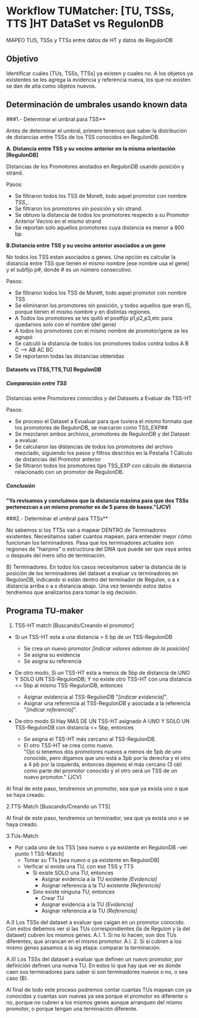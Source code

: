 # Workflow TUMatcher: [TU, TSSs, TTS ]HT DataSet vs RegulonDB

MAPEO TUS, TSSs y TTSs entre datos de HT y datos de RegulonDB

 

## Objetivo 
Identificar cuáles [TUs, TSSs, TTSs] ya existen y cuales no. A los objetos ya existentes se les agrega la evidencia y referencia nueva, los que no existen se dan de alta como objetos nuevos.


## Determinación de umbrales usando known data

###1.- Determinar el umbral para TSS**

Antes de determinar el umbral, primero tenemos que saber la distribución de distancias entre TSSs de los TSS conocidos en RegulonDB.

**A. Distancia entre TSS y su vecino anterior en la misma orientación [RegulonDB]**

Distancias de los Promotores anotados en RegulonDB usando posición y strand.

Pasos:

* Se filtraron todos los TSS de Morett, todo aquel promotor con nombre *TSS_*.
* Se filtraron los promotores sin posición y sin strand.
* Se obtuvo la distancia de todos los promotores respecto a su Promotor Anterior Vecino en el mismo strand
* Se reportan solo aquellos promotores cuya distancia es menor a 800 bp.

**B.Distancia entre TSS y su vecino anterior asociados a un gene**

No todos los TSS estan asociados a genes. Una opción es calcular la distancia entre TSS que tienen el mismo nombre [ese nombre usa el gene] y el subfijo p#, donde # es un número consecutivo.

Pasos:

* Se filtraron todos los TSS de Morett, todo aquel promotor con nombre TSS
* Se eliminaron los promotores sin posición, y todos aquellos que eran IS, porque tienen el mismo nombre y en distintas regiones.
* A Todos los promotores se les quitó el postfijo p1,p2,p3,etc para quedarnos solo con el nombre (del gene)
* A todos los promotores con el mismo nombre de promotor/gene se les agrupó
* Se calculó la distancia de todos los promotores todos contra todos   A B C -->  AB AC  BC
* Se reportaron todas las distancias obtenidas



#### Datasets vs [TSS,TTS,TU] RegulonDB

##### Comparación entre TSS

Distancias entre Promotores conocidos y del Datasets a Evaluar de TSS-HT

Pasos:

* Se proceso el Dataset a Evualuar para que tuviera el mismo formato que los promotores de RegulonDB, se marcaron como TSS_EXP##
* Se mezclaron ambos archivos, promotores de RegulonDB y del Dataset a evaluar.
* Se calcularon las distancias de todos los promotores del archivo mezclado, siguiendo los pasos y filtros descritos en la Pestaña 1
        Cálculo de distancias del Promotor anterior
* Se filtraron todos los promotores tipo TSS_EXP con cálculo de distancia relacionado con un promotor de RegulonDB.

##### Conclusión

**"Ya revisamos y concluímos que la distancia máxima para que dos TSSs pertenezcan a un mismo promotor es de 5 pares de bases."(JCV)**


###2.- Determinar el umbral para TTSs**

No sabemos si los TTSs van a mapear DENTRO de Terminadores existentes. Necesitamos saber cuantos mapean, para entender mejor cómo funcionan los terminadores. Pasa que los terminadores actuales son regiones de “hairpins” o estructrura del DNA que puede ser que vaya antes o después del mero sitio de terminación.


B) Terminadores.
En todos los casos necesitamos saber la distancia de la posición de los terminadores del dataset a evaluar vs terminadores en RegulonDB, indicando si están dentro del terminador de Regulon, o a x distancia arriba o a x distancia abajo. Una vez teniendo estos datos tendremos que analizarlos para tomar la sig decisión.


## Programa TU-maker        


1. TSS-HT match [Buscando/Creando el promotor]

* Si un TSS-HT esta a una distancia > 5 bp de un TSS-RegulonDB
	* Se crea un nuevo promotor _[indicar valores ademas de la posición]_
	* Se asigna su evidencia
	* Se asigna su referencia

* De otro modo, Si un TSS-HT esta a menos de 5bp de distancia de UNO Y SOLO UN TSS-RegulonDB; Y no existe otro TSS-HT con una distancia <= 5bp al mismo TSS-RegulonDB, entonces
	* Asignar evidencia al TSS-RegulonDB "_[indicar evidencia]_".
	* Asignar una referencia al TSS-RegulonDB y asociada a la referencia "_[indicar referencia]_".

* De otro modo SI Hay MAS DE UN TSS-HT asignado A UNO Y SOLO UN TSS-RegulonDB con distancia <= 5bp, entonces
 	* Se asigna el TSS-HT más cercano al TSS-RegulonDB.
 	* El otro TSS-HT se crea como nuevo.	
     "Ojo si tenemos dos promotores nuevos a menos de 5pb de uno conocido, pero digamos que uno está a 3pb por la derecha y el otro a 4 pb por la izquierda, entonces dejemos el más cercano (3 ob) como parte del promotor conocido y el otro será un TSS de un nuevo promotor." (JCV)

Al final de este paso, tendremos un promotor, sea que ya exista uno o que se haya creado.


2.TTS-Match [Buscando/Creando un TTS]


Al final de este paso, tendremos un terminador, sea que ya exista uno o se haya creado.



3.TUs-Match

* Por cada uno de los TSS [sea nuevo o ya existente en RegulonDB -ver punto 1 TSS-Match]
	* Tomar su TTs [sea nuevo o ya existente en RegulonDB]
	* Verficar si existe una TU, con ese TSS y TTS
		* Si existe SOLO una TU, entonces
			* Asignar evidencia a la TU existente _[Evidencia]_
			* Asignar referencia a la TU existente _[Referencia]_
		* Sino existe ninguna TU, entonces
			* Crear TU
			* Asignar evidencia a la TU  _[Evidencia]_
			* Asignar referencia a la TU _[Referencia]_


A.I) Los TSSs del dataset a evaluar que caigan en un promotor conocido.
Con estos debemos ver si las TUs correspondientes (la de Regulon y la del dataset) cubren los mismos genes. 
A.I. 1. Si no lo hacen, son dos TUs diferentes, que arrancan en el mismo promotor.
A.I. 2. Si sí cubren a los mismo genes pasamos a la sig etapa: comparar la terminación.

A.II) Los TSSs del dataset a evaluar que definen un nuevo promotor, por definición definen una nueva TU.
En estos lo que hay que ver es donde caen sus terminadores para saber si son terminadores nuevos o no, o sea caso (B).



Al final de todo este proceso podremos contar cuantas TUs mapean con ya conocidas y cuantas son nuevas ya sea porque el promotor es diferente o no, porque no cubren a los mismos genes aunque arranquen del mismo promotor, o porque tengan una terminación diferente.
